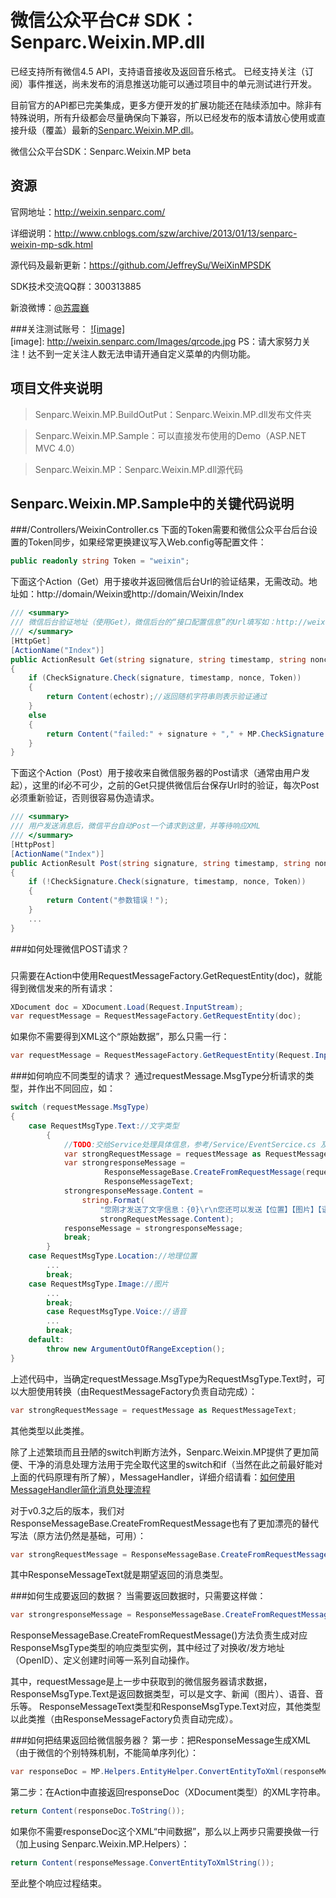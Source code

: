 微信公众平台C# SDK：Senparc.Weixin.MP.dll
=================


已经支持所有微信4.5 API，支持语音接收及返回音乐格式。 已经支持关注（订阅）事件推送，尚未发布的消息推送功能可以通过项目中的单元测试进行开发。

目前官方的API都已完美集成，更多方便开发的扩展功能还在陆续添加中。除非有特殊说明，所有升级都会尽量确保向下兼容，所以已经发布的版本请放心使用或直接升级（覆盖）最新的[Senparc.Weixin.MP.dll](https://github.com/JeffreySu/WeiXinMPSDK/tree/master/Senparc.Weixin.MP.BuildOutPut)。

微信公众平台SDK：Senparc.Weixin.MP beta

资源
----------------
官网地址：http://weixin.senparc.com/

详细说明：http://www.cnblogs.com/szw/archive/2013/01/13/senparc-weixin-mp-sdk.html

源代码及最新更新：https://github.com/JeffreySu/WeiXinMPSDK

SDK技术交流QQ群：300313885

新浪微博：[@苏震巍](http://weibo.com/jeffreysu1984)

###关注测试账号：
[![image]](http://weixin.senparc.com/)  
[image]: http://weixin.senparc.com/Images/qrcode.jpg
PS：请大家努力关注！达不到一定关注人数无法申请开通自定义菜单的内侧功能。

项目文件夹说明
--------------
> Senparc.Weixin.MP.BuildOutPut：Senparc.Weixin.MP.dll发布文件夹

> Senparc.Weixin.MP.Sample：可以直接发布使用的Demo（ASP.NET MVC 4.0）

> Senparc.Weixin.MP：Senparc.Weixin.MP.dll源代码

Senparc.Weixin.MP.Sample中的关键代码说明
--------------
###/Controllers/WeixinController.cs
下面的Token需要和微信公众平台后台设置的Token同步，如果经常更换建议写入Web.config等配置文件：
```C#
public readonly string Token = "weixin";
```
下面这个Action（Get）用于接收并返回微信后台Url的验证结果，无需改动。地址如：http://domain/Weixin或http://domain/Weixin/Index
```C#
/// <summary>
/// 微信后台验证地址（使用Get），微信后台的“接口配置信息”的Url填写如：http://weixin.senparc.com/weixin
/// </summary>
[HttpGet]
[ActionName("Index")]
public ActionResult Get(string signature, string timestamp, string nonce, string echostr)
{
    if (CheckSignature.Check(signature, timestamp, nonce, Token))
    {
        return Content(echostr);//返回随机字符串则表示验证通过
    }
    else
    {
        return Content("failed:" + signature + "," + MP.CheckSignature.GetSignature(timestamp, nonce, Token));
    }
}
```
下面这个Action（Post）用于接收来自微信服务器的Post请求（通常由用户发起），这里的if必不可少，之前的Get只提供微信后台保存Url时的验证，每次Post必须重新验证，否则很容易伪造请求。
```C#
/// <summary>
/// 用户发送消息后，微信平台自动Post一个请求到这里，并等待响应XML
/// </summary>
[HttpPost]
[ActionName("Index")]
public ActionResult Post(string signature, string timestamp, string nonce, string echostr)
{
    if (!CheckSignature.Check(signature, timestamp, nonce, Token))
    {
        return Content("参数错误！");
    }
    ...
}
```

###如何处理微信POST请求？
###
只需要在Action中使用RequestMessageFactory.GetRequestEntity(doc)，就能得到微信发来的所有请求：
```C#
XDocument doc = XDocument.Load(Request.InputStream);
var requestMessage = RequestMessageFactory.GetRequestEntity(doc);
```
如果你不需要得到XML这个“原始数据”，那么只需一行：
```C#
var requestMessage = RequestMessageFactory.GetRequestEntity(Request.InputStream);
```
###如何响应不同类型的请求？
通过requestMessage.MsgType分析请求的类型，并作出不同回应，如：
```C#
switch (requestMessage.MsgType)
{
    case RequestMsgType.Text://文字类型
        {
            //TODO:交给Service处理具体信息，参考/Service/EventSercice.cs 及 /Service/LocationSercice.cs
            var strongRequestMessage = requestMessage as RequestMessageText;
            var strongresponseMessage =
                     ResponseMessageBase.CreateFromRequestMessage(requestMessage, ResponseMsgType.Text) as
                     ResponseMessageText;
            strongresponseMessage.Content =
                string.Format(
                    "您刚才发送了文字信息：{0}\r\n您还可以发送【位置】【图片】【语音】信息，查看不同格式的回复。\r\nSDK官方地址：http://weixin.senparc.com",
                    strongRequestMessage.Content);
            responseMessage = strongresponseMessage;
            break;
        }
    case RequestMsgType.Location://地理位置
        ...
        break;
    case RequestMsgType.Image://图片
        ...
        break;
        case RequestMsgType.Voice://语音
        ...
        break;
    default:
        throw new ArgumentOutOfRangeException();
}
```
上述代码中，当确定requestMessage.MsgType为RequestMsgType.Text时，可以大胆使用转换（由RequestMessageFactory负责自动完成）：
```C#
var strongRequestMessage = requestMessage as RequestMessageText;
```
其他类型以此类推。

除了上述繁琐而且丑陋的switch判断方法外，Senparc.Weixin.MP提供了更加简便、干净的消息处理方法用于完全取代这里的switch和if（当然在此之前最好能对上面的代码原理有所了解），MessageHandler，详细介绍请看：[如何使用MessageHandler简化消息处理流程](https://github.com/JeffreySu/WeiXinMPSDK/wiki/%E5%A6%82%E4%BD%95%E4%BD%BF%E7%94%A8MessageHandler%E7%AE%80%E5%8C%96%E6%B6%88%E6%81%AF%E5%A4%84%E7%90%86%E6%B5%81%E7%A8%8B)

对于v0.3之后的版本，我们对ResponseMessageBase.CreateFromRequestMessage也有了更加漂亮的替代写法（原方法仍然是基础，可用）：
```C#
var strongRequestMessage = ResponseMessageBase.CreateFromRequestMessage<ResponseMessageText>(RequestMessage);
```
其中ResponseMessageText就是期望返回的消息类型。

###如何生成要返回的数据？
当需要返回数据时，只需要这样做：
```C#
var strongresponseMessage = ResponseMessageBase.CreateFromRequestMessage(requestMessage, ResponseMsgType.Text) as ResponseMessageText;
```
ResponseMessageBase.CreateFromRequestMessage()方法负责生成对应ResponseMsgType类型的响应类型实例，其中经过了对换收/发方地址（OpenID）、定义创建时间等一系列自动操作。

其中，requestMessage是上一步中获取到的微信服务器请求数据，ResponseMsgType.Text是返回数据类型，可以是文字、新闻（图片）、语音、音乐等。
ResponseMessageText类型和ResponseMsgType.Text对应，其他类型以此类推（由ResponseMessageFactory负责自动完成）。


###如何把结果返回给微信服务器？
第一步：把ResponseMessage生成XML（由于微信的个别特殊机制，不能简单序列化）：
```C#
var responseDoc = MP.Helpers.EntityHelper.ConvertEntityToXml(responseMessage);
```
第二步：在Action中直接返回responseDoc（XDocument类型）的XML字符串。
```C#
return Content(responseDoc.ToString());
```
如果你不需要responseDoc这个XML“中间数据”，那么以上两步只需要换做一行（加上using Senparc.Weixin.MP.Helpers）：
```C#
return Content(responseMessage.ConvertEntityToXmlString());
```
    
至此整个响应过程结束。
